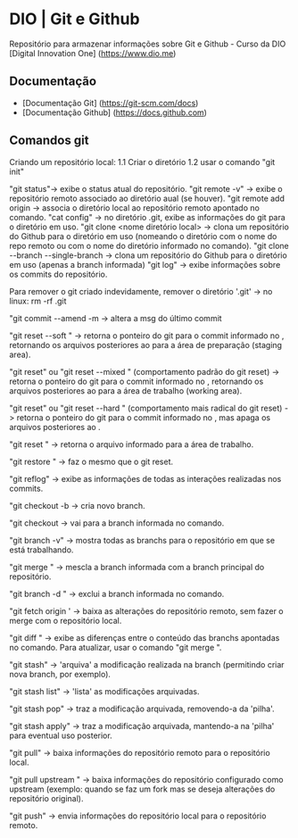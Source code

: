 # DIO | Git e Github

Repositório para armazenar informações sobre Git e Github - Curso da DIO [Digital Innovation One] (https://www.dio.me)

## Documentação

- [Documentação Git] (https://git-scm.com/docs)
- [Documentação Github] (https://docs.github.com)

## Comandos git

Criando um repositório local:
1.1 Criar o diretório
1.2 usar o comando "git init"

"git status"-> exibe o status atual do repositório.
"git remote -v" -> exibe o repositório remoto associado ao diretório aual (se houver).
"git remote add origin <URL> -> associa o diretório local ao repositório remoto apontado no comando.
"cat config" -> no diretório .git, exibe as informações do git para o diretório em uso.
"git clone <URL> <nome diretório local> -> clona um repositório do Github para o diretório em uso (nomeando o diretório com o nome do repo remoto ou com o nome do diretório informado no comando).
"git clone <URL> --branch <nome da branch no repo remoto> --single-branch -> clona um repositório do Github para o diretório em uso (apenas a branch informada)
"git log" -> exibe informações sobre os commits do repositório.

Para remover o git criado indevidamente, remover o diretório '.git' -> no linux: rm -rf .git

"git commit --amend -m <nova msg> -> altera a msg do último commit

"git reset --soft <hash desejado>" -> retorna o ponteiro do git para o commit informado no <hash>, retornando os arquivos posteriores ao <hash> para a área de preparação (staging area).

"git reset" ou "git reset --mixed <hash>" (comportamento padrão do git reset) -> retorna o ponteiro do git para o commit informado no <hash>, retornando os arquivos posteriores ao <hash> para a área de trabalho (working area).

"git reset" ou "git reset --hard <hash>" (comportamento mais radical do git reset) -> retorna o ponteiro do git para o commit informado no <hash>, mas apaga os arquivos posteriores ao <hash>.

"git reset <nome do arquivo>" -> retorna o arquivo informado para a área de trabalho.

"git restore <nome do arquivo>" -> faz o mesmo que o git reset.

"git reflog" -> exibe as informações de todas as interações realizadas nos commits.

"git checkout -b <nome da nova branch> -> cria novo branch.

"git checkout <nome da branch> -> vai para a branch informada no comando.

"git branch -v" -> mostra todas as branchs para o repositório em que se está trabalhando.

"git merge <nome da branch>" -> mescla a branch informada com a branch principal do repositório.

"git branch -d <nome da branch>" -> exclui a branch informada no comando.

"git fetch origin <nome da branch>' -> baixa as alterações do repositório remoto, sem fazer o merge com o repositório local.

"git diff <nome da branch1> <nome da branch2>" -> exibe as diferenças entre o conteúdo das branchs apontadas no comando. Para atualizar, usar o comando "git merge <nome da branch>".

"git stash" -> 'arquiva' a modificação realizada na branch (permitindo criar nova branch, por exemplo).

"git stash list" -> 'lista' as modificações arquivadas.

"git stash pop" -> traz a modificação arquivada, removendo-a da 'pilha'.

"git stash apply" -> traz a modificação arquivada, mantendo-a na 'pilha' para eventual uso posterior.

"git pull" -> baixa informações do repositório remoto para o repositório local.

"git pull upstream <branch>" -> baixa informações do repositório configurado como upstream (exemplo: quando se faz um fork mas se deseja
alterações do repositório original).

"git push" -> envia informações do repositório local para o repositório remoto.
